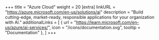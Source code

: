 +++
title = "Azure Cloud"
weight = 20
[extra]
linkURL = "https://azure.microsoft.com/en-us/solutions/ai"
description = "Build cutting-edge, market-ready, responsible applications for your organization with AI."
additionalLinks = [
  { url = "https://learn.microsoft.com/en-us/azure/ai-services/", icon = "/icons/documentation.svg", tooltip = "Documentation" },
]
+++